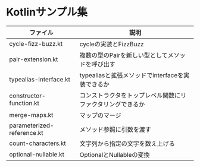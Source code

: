 # Kotlinサンプル集

| ファイル | 説明 |
----|---- 
| cycle-fizz-buzz.kt | cycleの実装とFizzBuzz |
| pair-extension.kt | 複数の型のPairを新しい型としてメソッドを呼び出す |
| typealias-interface.kt | typealiasと拡張メソッドでinterfaceを実装できるか |
| constructor-function.kt | コンストラクタをトップレベル関数にリファクタリングできるか |
| merge-maps.kt | マップのマージ |
| parameterized-reference.kt | メソッド参照に引数を渡す |
| count-characters.kt | 文字列から指定の文字を数え上げる |
| optional-nullable.kt | OptionalとNullableの変換 |
